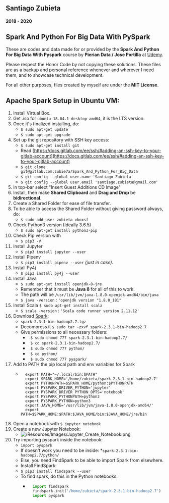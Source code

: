 ## Santiago Zubieta
#### 2018 - 2020

## Spark And Python For Big Data With PySpark
These are codes and data made for or provided by the **Spark And Python For Big Data With Pyspark** course by **Pierian Data / Jose Portilla** at [Udemy](https://www.udemy.com/spark-and-python-for-big-data-with-pyspark/).

Please respect the Honor Code by not copying these solutions. These files are as a backup and personal reference whenever and wherever I need them, and to showcase technical development.

For all other purposes, files created by myself are under the **MIT License**.

## Apache Spark Setup in Ubuntu VM:

1. Install Virtual Box.
2. Get .iso for `ubuntu-18.04.1-desktop-amd64`, it is the LTS version.
3. Once it's finalized installing, do:
	* `$ sudo apt-get update`
	* `$ sudo apt-get upgrade`
4. Set up the git repository with SSH key access:
	* `$ sudo apt-get install git`
	* Read [https://docs.gitlab.com/ee/ssh/#adding-an-ssh-key-to-your-gitlab-account](https://docs.gitlab.com/ee/ssh/#adding-an-ssh-key-to-your-gitlab-account)
	* `$ git clone git@gitlab.com:zubie7a/Spark_And_Python_For_Big_Data`
	* `$ git config --global user.name 'Santiago Zubieta'`
	* `$ git config --global user.email 'santiago.zubieta@gmail.com'`
5. In top-bar select "Insert Guest Additions CD Image"
6. Install, then make **Shared Clipboard** and **Drag and Drop** be **bidirectional**.
7. Create a Shared Folder for ease of file transfer.
8. To be able to access the Shared Folder without giving password always, do:
	* `$ sudo add user zubieta vboxsf`
9. Check Python3 version (Ideally 3.6.5)
	* `$ sudo apt-get install python3-pip`
10. Check Pip version with
	* `$ pip3 -V`
11. Install Jupyter
	* `$ pip3 install jupyter --user` 
12. Install Pipenv
	* `$ pip3 install pipenv --user` *(just in case).*
13. Install Py4j
	* `$ pip3 install py4j --user`
14. Install Java 
	* `$ sudo apt-get install openjdk-8-jre`
    * Remember that it must be **Java 8** for all of this to work.
    * The path will be `/usr/lib/jvm/java-1.8.0-openjdk-amd64/bin/java`
    * `$ java -version` : `'openjdk version "1.8.0_181"`
15. Install Scala `$ sudo apt-get install scala`
    * `$ scala -version` : `'Scala code runner version 2.11.12'`
16. Download [Spark](https://spark.apache.org/downloads.html):
    * `spark-2.3.1-bin-hadoop2.7.tgz`
    * Decompress it `$ sudo tar -zxvf spark-2.3.1-bin-hadoop2.7`
    * Give permissions to all necessary folders:
        - ` $ sudo chmod 777 spark-2.3.1-bin-hadoop2.7/`
        - ` $ cd spark-2.3.1-bin-hadoop2.7/`
        - ` $ sudo chmod 777 python/`
        - ` $ cd python/`
        - ` $ sudo chmod 777 pyspark/`
17. Add to PATH the pip local path and env variables for Spark
    * ```
        export PATH="~/.local/bin:$PATH"
        export SPARK_HOME='/home/zubieta/spark-2.3.1-bin-hadoop2.7'
        export PYTHONPATH=$SPARK_HOME/python:$PYTHONPATH
        export PYSPARK_DRIVER_PYTHON='jupyter'
        export PYSPARK_DRIVER_PYTHON_OPTS='notebook'
        export PYSPARK_PYTHONPATH=python3
        export PYSPARK_PYTHON=python3
        export JAVA_HOME='/usr/lib/jvm/java-1.8.0-openjdk-amd64/'
        export PATH=$SPARK_HOME:$PATH:$JAVA_HOME/bin:$JAVA_HOME/jre/bin
      ```
18. Open a notebook with `$ jupyter notebook`
19. Create a new Jupyter Notebook:
    * ![/Resources/Images/Jupyter_Create_Notebook.png](https://i.imgur.com/ZwrexH1.png "")
20. Try importing pyspark inside the notebook:
    * `import pyspark`
    * If doesn't work you need to be inside:
	*`spark-2.3.1-bin-hadoop2.7/python/`
    * Else, you need FindSpark to be able to import Spark from elsewhere.
    * Install FindSpark:
	* `$ pip3 install findspark --user`
    * To find spark, do this in the Python notebooks:
        * ```python
            import findspark
            findspark.init('/home/zubieta/spark-2.3.1-bin-hadoop2.7')
            import pyspark 
        ```
